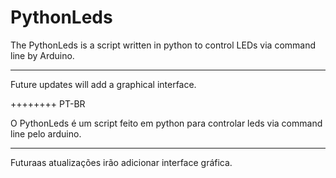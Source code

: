 PythonLeds
==========

The PythonLeds is a script written in python to control LEDs via command line by Arduino.


---------------
Future updates will add a graphical interface.





++++++++
PT-BR

O PythonLeds é um script feito em python para controlar leds via command line pelo arduino.


---------------
Futuraas atualizações irão adicionar interface gráfica.
